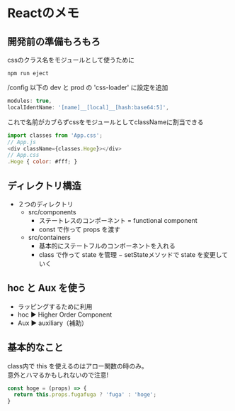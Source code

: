 # Reactのメモ

## 開発前の準備もろもろ

cssのクラス名をモジュールとして使うために
```npm
npm run eject
```

/config 以下の dev と prod の 'css-loader' に設定を追加
```js
modules: true,
localIdentName: '[name]__[local]__[hash:base64:5]',
```
これで名前がカブらずcssをモジュールとしてclassNameに割当できる
```js
import classes from 'App.css';
// App.js
<div className={classes.Hoge}></div>
// App.css
.Hoge { color: #fff; }
```

## ディレクトリ構造
- ２つのディレクトリ
    - src/components
        - ステートレスのコンポーネント = functional component
        - const で作って props を渡す
    - src/containers
        - 基本的にステートフルのコンポーネントを入れる
        - class で作って state を管理
        − setStateメソッドで state を変更していく

## hoc と Aux を使う
- ラッピングするために利用
- hoc ▶ Higher Order Component
- Aux ▶ auxiliary（補助）

## 基本的なこと
class内で this を使えるのはアロー関数の時のみ。  
意外とハマるかもしれないので注意!
```js
const hoge = (props) => {
  return this.props.fugafuga ? 'fuga' : 'hoge';
}
```